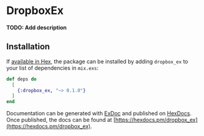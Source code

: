 # DropboxEx

**TODO: Add description**

## Installation

If [available in Hex](https://hex.pm/docs/publish), the package can be installed
by adding `dropbox_ex` to your list of dependencies in `mix.exs`:

```elixir
def deps do
  [
    {:dropbox_ex, "~> 0.1.0"}
  ]
end
```

Documentation can be generated with [ExDoc](https://github.com/elixir-lang/ex_doc)
and published on [HexDocs](https://hexdocs.pm). Once published, the docs can
be found at [https://hexdocs.pm/dropbox_ex](https://hexdocs.pm/dropbox_ex).

